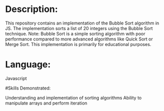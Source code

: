 # Description:

This repository contains an implementation of the Bubble Sort algorithm in JS. The implementation sorts a list of 20 integers using the Bubble Sort technique.
Note:
Bubble Sort is a simple sorting algorithm with poor performance compared to more advanced algorithms like Quick Sort or Merge Sort. This implementation is primarily for educational purposes.

# Language:

Javascript

#Skills Demonstrated:

Understanding and implementation of sorting algorithms
Ability to manipulate arrays and perform iteration

